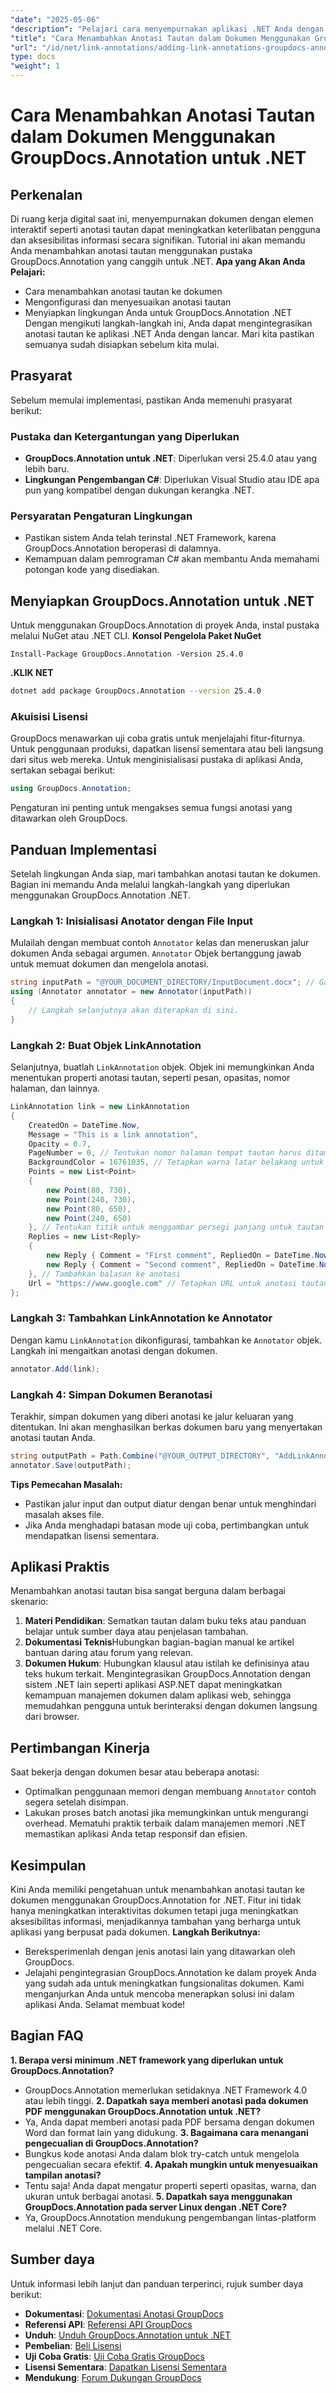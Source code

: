 ```yaml
---
"date": "2025-05-06"
"description": "Pelajari cara menyempurnakan aplikasi .NET Anda dengan menambahkan anotasi tautan interaktif menggunakan pustaka GroupDocs.Annotation yang canggih. Ikuti panduan langkah demi langkah kami dan tingkatkan interaktivitas dokumen hari ini."
"title": "Cara Menambahkan Anotasi Tautan dalam Dokumen Menggunakan GroupDocs.Annotation untuk .NET | Panduan Pengembang"
"url": "/id/net/link-annotations/adding-link-annotations-groupdocs-annotation-dotnet/"
type: docs
"weight": 1
---
```


# Cara Menambahkan Anotasi Tautan dalam Dokumen Menggunakan GroupDocs.Annotation untuk .NET
## Perkenalan
Di ruang kerja digital saat ini, menyempurnakan dokumen dengan elemen interaktif seperti anotasi tautan dapat meningkatkan keterlibatan pengguna dan aksesibilitas informasi secara signifikan. Tutorial ini akan memandu Anda menambahkan anotasi tautan menggunakan pustaka GroupDocs.Annotation yang canggih untuk .NET.
**Apa yang Akan Anda Pelajari:**
- Cara menambahkan anotasi tautan ke dokumen
- Mengonfigurasi dan menyesuaikan anotasi tautan
- Menyiapkan lingkungan Anda untuk GroupDocs.Annotation .NET
Dengan mengikuti langkah-langkah ini, Anda dapat mengintegrasikan anotasi tautan ke aplikasi .NET Anda dengan lancar. Mari kita pastikan semuanya sudah disiapkan sebelum kita mulai.
## Prasyarat
Sebelum memulai implementasi, pastikan Anda memenuhi prasyarat berikut:
### Pustaka dan Ketergantungan yang Diperlukan
- **GroupDocs.Annotation untuk .NET**: Diperlukan versi 25.4.0 atau yang lebih baru.
- **Lingkungan Pengembangan C#**: Diperlukan Visual Studio atau IDE apa pun yang kompatibel dengan dukungan kerangka .NET.
### Persyaratan Pengaturan Lingkungan
- Pastikan sistem Anda telah terinstal .NET Framework, karena GroupDocs.Annotation beroperasi di dalamnya.
- Kemampuan dalam pemrograman C# akan membantu Anda memahami potongan kode yang disediakan.
## Menyiapkan GroupDocs.Annotation untuk .NET
Untuk menggunakan GroupDocs.Annotation di proyek Anda, instal pustaka melalui NuGet atau .NET CLI.
**Konsol Pengelola Paket NuGet**
```shell
Install-Package GroupDocs.Annotation -Version 25.4.0
```
**.KLIK NET**
```bash
dotnet add package GroupDocs.Annotation --version 25.4.0
```
### Akuisisi Lisensi
GroupDocs menawarkan uji coba gratis untuk menjelajahi fitur-fiturnya. Untuk penggunaan produksi, dapatkan lisensi sementara atau beli langsung dari situs web mereka.
Untuk menginisialisasi pustaka di aplikasi Anda, sertakan sebagai berikut:
```csharp
using GroupDocs.Annotation;
```
Pengaturan ini penting untuk mengakses semua fungsi anotasi yang ditawarkan oleh GroupDocs.
## Panduan Implementasi
Setelah lingkungan Anda siap, mari tambahkan anotasi tautan ke dokumen. Bagian ini memandu Anda melalui langkah-langkah yang diperlukan menggunakan GroupDocs.Annotation .NET.
### Langkah 1: Inisialisasi Anotator dengan File Input
Mulailah dengan membuat contoh `Annotator` kelas dan meneruskan jalur dokumen Anda sebagai argumen. `Annotator` Objek bertanggung jawab untuk memuat dokumen dan mengelola anotasi.
```csharp
string inputPath = "@YOUR_DOCUMENT_DIRECTORY/InputDocument.docx"; // Ganti dengan jalur dokumen Anda
using (Annotator annotator = new Annotator(inputPath))
{
    // Langkah selanjutnya akan diterapkan di sini.
}
```
### Langkah 2: Buat Objek LinkAnnotation
Selanjutnya, buatlah `LinkAnnotation` objek. Objek ini memungkinkan Anda menentukan properti anotasi tautan, seperti pesan, opasitas, nomor halaman, dan lainnya.
```csharp
LinkAnnotation link = new LinkAnnotation
{
    CreatedOn = DateTime.Now,
    Message = "This is a link annotation",
    Opacity = 0.7,
    PageNumber = 0, // Tentukan nomor halaman tempat tautan harus ditambahkan
    BackgroundColor = 16761035, // Tetapkan warna latar belakang untuk anotasi
    Points = new List<Point>
    {
        new Point(80, 730),
        new Point(240, 730),
        new Point(80, 650),
        new Point(240, 650)
    }, // Tentukan titik untuk menggambar persegi panjang untuk tautan
    Replies = new List<Reply>
    {
        new Reply { Comment = "First comment", RepliedOn = DateTime.Now },
        new Reply { Comment = "Second comment", RepliedOn = DateTime.Now }
    }, // Tambahkan balasan ke anotasi
    Url = "https://www.google.com" // Tetapkan URL untuk anotasi tautan
};
```
### Langkah 3: Tambahkan LinkAnnotation ke Annotator
Dengan kamu `LinkAnnotation` dikonfigurasi, tambahkan ke `Annotator` objek. Langkah ini mengaitkan anotasi dengan dokumen.
```csharp
annotator.Add(link);
```
### Langkah 4: Simpan Dokumen Beranotasi
Terakhir, simpan dokumen yang diberi anotasi ke jalur keluaran yang ditentukan. Ini akan menghasilkan berkas dokumen baru yang menyertakan anotasi tautan Anda.
```csharp
string outputPath = Path.Combine("@YOUR_OUTPUT_DIRECTORY", "AddLinkAnnotation-output.docx");
annotator.Save(outputPath);
```
**Tips Pemecahan Masalah:**
- Pastikan jalur input dan output diatur dengan benar untuk menghindari masalah akses file.
- Jika Anda menghadapi batasan mode uji coba, pertimbangkan untuk mendapatkan lisensi sementara.
## Aplikasi Praktis
Menambahkan anotasi tautan bisa sangat berguna dalam berbagai skenario:
1. **Materi Pendidikan**: Sematkan tautan dalam buku teks atau panduan belajar untuk sumber daya atau penjelasan tambahan.
2. **Dokumentasi Teknis**Hubungkan bagian-bagian manual ke artikel bantuan daring atau forum yang relevan.
3. **Dokumen Hukum**: Hubungkan klausul atau istilah ke definisinya atau teks hukum terkait.
Mengintegrasikan GroupDocs.Annotation dengan sistem .NET lain seperti aplikasi ASP.NET dapat meningkatkan kemampuan manajemen dokumen dalam aplikasi web, sehingga memudahkan pengguna untuk berinteraksi dengan dokumen langsung dari browser.
## Pertimbangan Kinerja
Saat bekerja dengan dokumen besar atau beberapa anotasi:
- Optimalkan penggunaan memori dengan membuang `Annotator` contoh segera setelah disimpan.
- Lakukan proses batch anotasi jika memungkinkan untuk mengurangi overhead.
Mematuhi praktik terbaik dalam manajemen memori .NET memastikan aplikasi Anda tetap responsif dan efisien.
## Kesimpulan
Kini Anda memiliki pengetahuan untuk menambahkan anotasi tautan ke dokumen menggunakan GroupDocs.Annotation for .NET. Fitur ini tidak hanya meningkatkan interaktivitas dokumen tetapi juga meningkatkan aksesibilitas informasi, menjadikannya tambahan yang berharga untuk aplikasi yang berpusat pada dokumen.
**Langkah Berikutnya:**
- Bereksperimenlah dengan jenis anotasi lain yang ditawarkan oleh GroupDocs.
- Jelajahi pengintegrasian GroupDocs.Annotation ke dalam proyek Anda yang sudah ada untuk meningkatkan fungsionalitas dokumen.
Kami menganjurkan Anda untuk mencoba menerapkan solusi ini dalam aplikasi Anda. Selamat membuat kode!
## Bagian FAQ
**1. Berapa versi minimum .NET framework yang diperlukan untuk GroupDocs.Annotation?**
   - GroupDocs.Annotation memerlukan setidaknya .NET Framework 4.0 atau lebih tinggi.
**2. Dapatkah saya memberi anotasi pada dokumen PDF menggunakan GroupDocs.Annotation untuk .NET?**
   - Ya, Anda dapat memberi anotasi pada PDF bersama dengan dokumen Word dan format lain yang didukung.
**3. Bagaimana cara menangani pengecualian di GroupDocs.Annotation?**
   - Bungkus kode anotasi Anda dalam blok try-catch untuk mengelola pengecualian secara efektif.
**4. Apakah mungkin untuk menyesuaikan tampilan anotasi?**
   - Tentu saja! Anda dapat mengatur properti seperti opasitas, warna, dan ukuran untuk berbagai anotasi.
**5. Dapatkah saya menggunakan GroupDocs.Annotation pada server Linux dengan .NET Core?**
   - Ya, GroupDocs.Annotation mendukung pengembangan lintas-platform melalui .NET Core.
## Sumber daya
Untuk informasi lebih lanjut dan panduan terperinci, rujuk sumber daya berikut:
- **Dokumentasi**: [Dokumentasi Anotasi GroupDocs](https://docs.groupdocs.com/annotation/net/)
- **Referensi API**: [Referensi API GroupDocs](https://reference.groupdocs.com/annotation/net/)
- **Unduh**: [Unduh GroupDocs.Annotation untuk .NET](https://releases.groupdocs.com/annotation/net/)
- **Pembelian**: [Beli Lisensi](https://purchase.groupdocs.com/buy)
- **Uji Coba Gratis**: [Uji Coba Gratis GroupDocs](https://releases.groupdocs.com/annotation/net/)
- **Lisensi Sementara**: [Dapatkan Lisensi Sementara](https://purchase.groupdocs.com/temporary-license/)
- **Mendukung**: [Forum Dukungan GroupDocs](https://forum.groupdocs.com/c/annotation/)